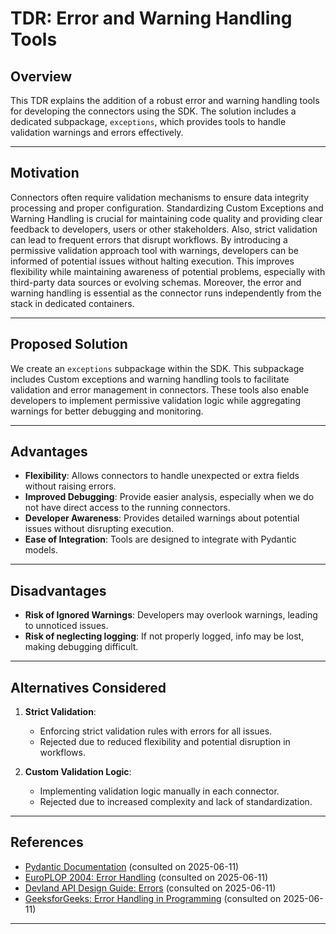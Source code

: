 # TDR: Error and Warning Handling Tools

## Overview

This TDR explains the addition of a robust error and warning handling tools for developing the connectors using the SDK. The solution includes a dedicated subpackage, `exceptions`, which provides tools to handle validation warnings and errors effectively.

---

## Motivation

Connectors often require validation mechanisms to ensure data integrity processing and proper configuration.
Standardizing Custom Exceptions and Warning Handling is crucial for maintaining code quality and providing clear feedback to developers, users or other stakeholders.
Also, strict validation can lead to frequent errors that disrupt workflows. By introducing a permissive validation approach tool with warnings, developers can be informed of potential issues without halting execution. This improves flexibility while maintaining awareness of potential problems, especially with third-party data sources or evolving schemas. Moreover, the error and warning handling is essential as the connector runs independently from the stack in dedicated containers.

---

## Proposed Solution

We create an `exceptions` subpackage within the SDK. This subpackage includes Custom exceptions and warning handling tools to facilitate validation and error management in connectors.
These tools also enable developers to implement permissive validation logic while aggregating warnings for better debugging and monitoring.

---

## Advantages

- **Flexibility**: Allows connectors to handle unexpected or extra fields without raising errors.
- **Improved Debugging**: Provide easier analysis, especially when we do not have direct access to the running connectors.
- **Developer Awareness**: Provides detailed warnings about potential issues without disrupting execution.
- **Ease of Integration**: Tools are designed to integrate with Pydantic models.

---

## Disadvantages

- **Risk of Ignored Warnings**: Developers may overlook warnings, leading to unnoticed issues.
- **Risk of neglecting logging**: If not properly logged, info may be lost, making debugging difficult.

---

## Alternatives Considered

1. **Strict Validation**:
   - Enforcing strict validation rules with errors for all issues.
   - Rejected due to reduced flexibility and potential disruption in workflows.

2. **Custom Validation Logic**:
   - Implementing validation logic manually in each connector.
   - Rejected due to increased complexity and lack of standardization.

---

## References

- [Pydantic Documentation](https://docs.pydantic.dev) (consulted on 2025-06-11)
- [EuroPLOP 2004: Error Handling](https://www.eoinwoods.info/media/writing/EuroPLOP2004-error-handling.pdf) (consulted on 2025-06-11)
- [Devland API Design Guide: Errors](https://docs.devland.is/technical-overview/api-design-guide/errors) (consulted on 2025-06-11)
- [GeeksforGeeks: Error Handling in Programming](https://www.geeksforgeeks.org/error-handling-in-programming/) (consulted on 2025-06-11)

---
